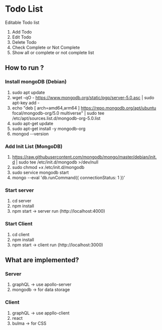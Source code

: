 # Todo List
Editable Todo list
  1. Add Todo
  2. Edit Todo
  3. Delete Todo
  4. Check Complete or Not Complete
  5. Show all or complete or not complete list

## How to run ?
### Install mongoDB (Debian)
  1. sudo apt update
  2. wget -qO - https://www.mongodb.org/static/pgp/server-5.0.asc | sudo apt-key add -
  3. echo "deb [ arch=amd64,arm64 ] https://repo.mongodb.org/apt/ubuntu focal/mongodb-org/5.0 multiverse" | sudo tee /etc/apt/sources.list.d/mongodb-org-5.0.list
  4. sudo apt-get update
  5. sudo apt-get install -y mongodb-org
  6. mongod --version

### Add Init List (MongoDB)
  1. https://raw.githubusercontent.com/mongodb/mongo/master/debian/init.d | sudo tee /etc/init.d/mongodb >/dev/null
  2. sudo chmod +x /etc/init.d/mongodb
  3. sudo service mongodb start
  4. mongo --eval 'db.runCommand({ connectionStatus: 1 })'

### Start server
  1. cd server
  2. npm install
  3. npm start -> server run (http://localhost:4000)

### Start Client
  1. cd client
  2. npm install
  3. npm start -> client run (http://localhost:3000)

## What are implemented?

### Server
  1. graphQL -> use apollo-server
  2. mongodb -> for data storage

### Client
  1. graphQL -> use appllo-client
  2. react
  3. bulma -> for CSS
  
  
  


  

